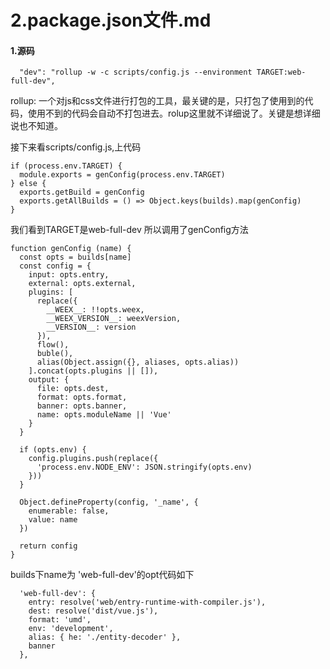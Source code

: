 # 2.package.json文件.md #
#### 1.源码 ####

```
  "dev": "rollup -w -c scripts/config.js --environment TARGET:web-full-dev",
```

rollup: 一个对js和css文件进行打包的工具，最关键的是，只打包了使用到的代码，使用不到的代码会自动不打包进去。rolup这里就不详细说了。关键是想详细说也不知道。

接下来看scripts/config.js,上代码

```
if (process.env.TARGET) {
  module.exports = genConfig(process.env.TARGET)
} else {
  exports.getBuild = genConfig
  exports.getAllBuilds = () => Object.keys(builds).map(genConfig)
}
```
我们看到TARGET是web-full-dev
所以调用了genConfig方法

```
function genConfig (name) {
  const opts = builds[name]
  const config = {
    input: opts.entry,
    external: opts.external,
    plugins: [
      replace({
        __WEEX__: !!opts.weex,
        __WEEX_VERSION__: weexVersion,
        __VERSION__: version
      }),
      flow(),
      buble(),
      alias(Object.assign({}, aliases, opts.alias))
    ].concat(opts.plugins || []),
    output: {
      file: opts.dest,
      format: opts.format,
      banner: opts.banner,
      name: opts.moduleName || 'Vue'
    }
  }

  if (opts.env) {
    config.plugins.push(replace({
      'process.env.NODE_ENV': JSON.stringify(opts.env)
    }))
  }

  Object.defineProperty(config, '_name', {
    enumerable: false,
    value: name
  })

  return config
}
```
builds下name为  'web-full-dev'的opt代码如下
```
  'web-full-dev': {
    entry: resolve('web/entry-runtime-with-compiler.js'),
    dest: resolve('dist/vue.js'),
    format: 'umd',
    env: 'development',
    alias: { he: './entity-decoder' },
    banner
  },
 ```

